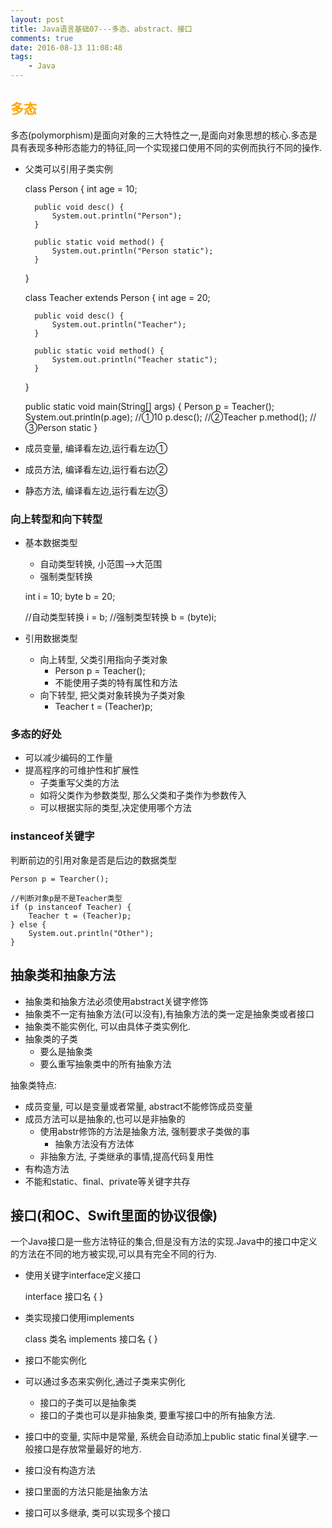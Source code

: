 ```yaml
---
layout: post
title: Java语言基础07---多态、abstract、接口
comments: true
date: 2016-08-13 11:08:48
tags:
	- Java
---
```


## <font color=orange>多态</font>
多态(polymorphism)是面向对象的三大特性之一,是面向对象思想的核心.多态是具有表现多种形态能力的特征,同一个实现接口使用不同的实例而执行不同的操作.
<!--more-->

* 父类可以引用子类实例


	class Person {
		int age = 10;

		public void desc() {
			System.out.println("Person");
		}
		
		public static void method() {
			System.out.println("Person static");
		}
	} 

	class Teacher extends Person {
		int age = 20;

		public void desc() {
			System.out.println("Teacher");
		}		

		public static void method() {
			System.out.println("Teacher static");
		}
	}

	public static void main(String[] args) {
		Person p = Teacher();
		System.out.println(p.age); //①10
		p.desc();  //②Teacher
		p.method(); //③Person static
	}


* 成员变量, 编译看左边,运行看左边①
* 成员方法, 编译看左边,运行看右边②
* 静态方法, 编译看左边,运行看左边③

### 向上转型和向下转型
* 基本数据类型
	* 自动类型转换, 小范围-->大范围
	* 强制类型转换


	int i = 10;
	byte b = 20;
	
	//自动类型转换
	i = b;
	//强制类型转换
	b = (byte)i;

* 引用数据类型
	* 向上转型, 父类引用指向子类对象
		* Person p = Teacher();
		* 不能使用子类的特有属性和方法
	* 向下转型, 把父类对象转换为子类对象
		* Teacher t = (Teacher)p;


### 多态的好处

* 可以减少编码的工作量
* 提高程序的可维护性和扩展性
	* 子类重写父类的方法
	* 如将父类作为参数类型, 那么父类和子类作为参数传入
	* 可以根据实际的类型,决定使用哪个方法


### instanceof关键字
判断前边的引用对象是否是后边的数据类型
	
	Person p = Tearcher();

	//判断对象p是不是Teacher类型
	if (p instanceof Teacher) {
		Teacher t = (Teacher)p;
	} else {
		System.out.println("Other");
	}


## 抽象类和抽象方法
* 抽象类和抽象方法必须使用abstract关键字修饰
* 抽象类不一定有抽象方法(可以没有),有抽象方法的类一定是抽象类或者接口
* 抽象类不能实例化, 可以由具体子类实例化.
* 抽象类的子类
	* 要么是抽象类
	* 要么重写抽象类中的所有抽象方法

抽象类特点:

* 成员变量, 可以是变量或者常量, abstract不能修饰成员变量
* 成员方法可以是抽象的,也可以是非抽象的
	* 使用abstr修饰的方法是抽象方法, 强制要求子类做的事
		* 抽象方法没有方法体
	* 非抽象方法, 子类继承的事情,提高代码复用性
* 有构造方法
* 不能和static、final、private等关键字共存

## 接口(和OC、Swift里面的协议很像)
一个Java接口是一些方法特征的集合,但是没有方法的实现.Java中的接口中定义的方法在不同的地方被实现,可以具有完全不同的行为.

* 使用关键字interface定义接口
	

	interface 接口名 {
	}

* 类实现接口使用implements


	class 类名 implements 接口名 {
	}

* 接口不能实例化
* 可以通过多态来实例化,通过子类来实例化
	* 接口的子类可以是抽象类
	* 接口的子类也可以是非抽象类, 要重写接口中的所有抽象方法.
* 接口中的变量, 实际中是常量, 系统会自动添加上public static final关键字.一般接口是存放常量最好的地方.
* 接口没有构造方法
* 接口里面的方法只能是抽象方法
* 接口可以多继承, 类可以实现多个接口
